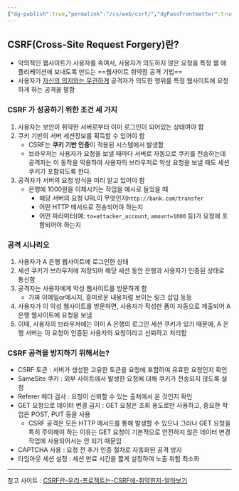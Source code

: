 ```yaml
---
{"dg-publish":true,"permalink":"/cs/web/csrf/","dgPassFrontmatter":true,"noteIcon":""}
---
```


## CSRF(Cross-Site Request Forgery)란?

- 악의적인 웹사이트가 사용자를 속여서, 사용자가 의도하지 않은 요청을 특정 웹 애플리케이션에 보내도록 만드는 ==웹사이트 취약점 공격 기법==
- 사용자가 <u>자신의 의지와는 무관하게</u> 공격자가 의도한 행위를 특정 웹사이트에 요청하게 하는 공격을 말함


### CSRF 가 성공하기 위한 조건 세 가지
1. 사용자는 보안이 취약한 서버로부터 이미 로그인이 되어있는 상태여야 함
2. 쿠키 기반의 서버 세션정보를 획득할 수 있어야 함
	- CSRF는 **쿠키 기반 인증**이 적용된 시스템에서 발생함
	- 브라우저는 사용자가 요청을 보낼 때마다 서버로 자동으로 쿠키를 전송하는데 공격자는 이 동작을 악용하여 사용자의 브라우저로 악성 요청을 보낼 때도 세션 쿠키가 포함되도록 한다.
3. 공격자가 서버의 요청 방식을 미리 알고 있어야 함
	- 은행에 1000원을 이체시키는 작업을 예시로 들었을 때
		- 해당 서버의 요청 URL이 무엇인지`http://bank.com/transfer`
		- 어떤 HTTP 메서드로 전송되어야 하는지
		- 어떤 파라미터(예: `to=attacker_account`, `amount=1000` 등)가 요청에 포함되어야 하는지


### 공격 시나리오
1. 사용자가 A 은행 웹사이트에 로그인한 상태
2. 세션 쿠키가 브라우저에 저장되어 해당 세션 동안 은행과 사용자가 인증된 상태로 통신함
3. 공격자는 사용자에게 악성 웹사이트를 방문하게 함
	- 가짜 이메일or메시지, 흥미로운 내용처럼 보이는 링크 삽입 등등
4. 사용자가 이 악성 웹사이트를 방문하면, 사용자가 작성한 폼이 자동으로 제출되어 A 은행 웹사이트에 요청을 보냄
5. 이때, 사용자의 브라우저에는 이미 A 은행의 로그인 세션 쿠키가 있기 때문에, A 은행 서버는 이 요청이 인증된 사용자의 요청이라고 신뢰하고 처리함


### CSRF 공격을  방지하기 위해서는?

- CSRF 토큰 : 서버가 생성한 고유한 토큰을 요청에 포함하여 유효한 요청인지 확인
- SameSite 쿠키 : 외부 사이트에서 발생한 요청에 대해 쿠키가 전송되지 않도록 설정
- Referer 헤더 검사 : 요청이 신뢰할 수 있는 출처에서 온 것인지 확인
- GET 요청으로 데이터 변경 금지 : GET 요청은 조회 용도로만 사용하고, 중요한 작업은 POST, PUT 등을 사용
	- CSRF 공격은 모든 HTTP 메서드를 통해 발생할 수 있으나  그러나 GET 요청을 특히 주의해야 하는 이유는 GET 요청이 기본적으로 안전하지 않은 데이터 변경 작업에 사용되어서는 안 되기 때문임
- CAPTCHA 사용 : 요청 전 추가 인증 절차로 자동화된 공격 방지
- 타임아웃 세션 설정 : 세션 만료 시간을 짧게 설정하여 노출 위험 최소화




---
참고 사이트 : [CSRF란-우리-프로젝트는-CSRF에-취약한지-알아보기](https://velog.io/@smallcherry/CSRF%EB%9E%80-%EC%9A%B0%EB%A6%AC-%ED%94%84%EB%A1%9C%EC%A0%9D%ED%8A%B8%EB%8A%94-CSRF%EC%97%90-%EC%B7%A8%EC%95%BD%ED%95%9C%EC%A7%80-%EC%95%8C%EC%95%84%EB%B3%B4%EA%B8%B0)
